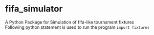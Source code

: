 # fifa_simulator
A Python Package for Simulation of fifa-like tournament fixtures  
Following python statement is used to run the program 
``` import fixtures ```
